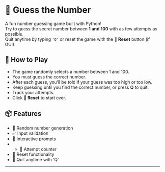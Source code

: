 # 🎯 Guess the Number

A fun number guessing game built with Python!  
Try to guess the secret number between **1 and 100** with as few attempts as possible.  
Quit anytime by typing `'Q'` or reset the game with the 🔁 **Reset** button (if GUI).

## 🧩 How to Play
- The game randomly selects a number between 1 and 100.
- You must guess the correct number.
- After each guess, you'll be told if your guess was too high or too low.
- Keep guessing until you find the correct number, or press **Q** to quit.
- Track your attempts.
- Click **🔁 Reset** to start over.

## 📦 Features

- 🎲 Random number generation
- ✅ Input validation
- 💬 Interactive prompts
- - 🧠 Attempt counter
- 🔁 Reset functionality
- 🚪 Quit anytime with 'Q'

---
